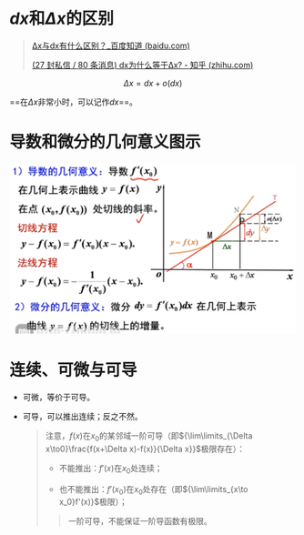 # $dx$和$\Delta x$的区别

> [Δx与dx有什么区别？_百度知道 (baidu.com)](https://zhidao.baidu.com/question/588846121881770245.html)
>
> [(27 封私信 / 80 条消息) dx为什么等于Δx? - 知乎 (zhihu.com)](https://www.zhihu.com/question/389755222)

$$
\Delta x = dx +o( dx)
$$

==在$\Delta x$非常小时，可以记作$dx$==。



# 导数和微分的几何意义图示

![image-20220815162028199](%E6%80%BB%E7%BB%93.assets/image-20220815162028199.png)



# 连续、可微与可导

- 可微，等价于可导。

- 可导，可以推出连续；反之不然。

  >注意，$f(x)$在$x_0$的某邻域一阶可导（即${\lim\limits_{\Delta x\to0}\frac{f(x+\Delta x)-f(x)}{\Delta x}}$极限存在）：
  >
  >- 不能推出：$f'(x)$在$x_0$处连续；
  >
  >- 也不能推出：$f'(x_0)$在$x_0$处存在（即${\lim\limits_{x\to x_0}f'(x)}$极限）；
  >
  >  > 一阶可导，不能保证一阶导函数有极限。



